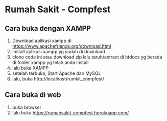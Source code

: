 # Rumah Sakit - Compfest

## Cara buka dengan XAMPP
1. Download aplikasi xampp di https://www.apachefriends.org/download.html
2. install aplikasi xampp yg sudah di download
3. clone code ini atau download zip lalu taruh/extract di htdocs yg berada di folder xampp yg telah anda install
4. lalu buka XAMPP
5. setelah terbuka, Start Apache dan MySQL
6. lalu, buka http://localhost/rumkit_compfest/

## Cara buka di web
1. buka browser
2. lalu buka https://rumahsakit-compfest.herokuapp.com/